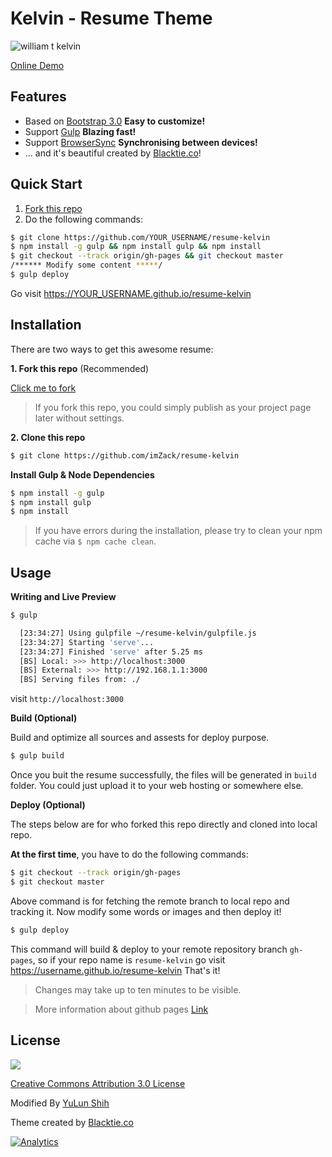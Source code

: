 Kelvin - Resume Theme
=====================

![william t kelvin](https://cloud.githubusercontent.com/assets/690703/4290929/0552ac22-3dc0-11e4-88a6-1ab8c245aab2.png)

[Online Demo](http://imZack.github.io/resume-kelvin)


Features
--------
- Based on [Bootstrap 3.0]() **Easy to customize!**
- Support [Gulp](gulpjs.com)  **Blazing fast!**
- Support [BrowserSync](http://www.browsersync.io/) **Synchronising between devices!**
- ... and it's beautiful created by [Blacktie.co](http://blacktie.co)!


Quick Start
-----------

1. [Fork this repo](https://github.com/imZack/resume-kelvin/fork)
2. Do the following commands:

```bash
$ git clone https://github.com/YOUR_USERNAME/resume-kelvin
$ npm install -g gulp && npm install gulp && npm install
$ git checkout --track origin/gh-pages && git checkout master
/****** Modify some content *****/
$ gulp deploy
```

Go visit https://YOUR_USERNAME.github.io/resume-kelvin



Installation
------------

There are two ways to get this awesome resume:

**1. Fork this repo** (Recommended)

[Click me to fork](https://github.com/imZack/resume-kelvin/fork)

> If you fork this repo, you could simply publish as your project page later without settings.


**2. Clone this repo**
```bash
$ git clone https://github.com/imZack/resume-kelvin
```


**Install Gulp & Node Dependencies**
```bash
$ npm install -g gulp
$ npm install gulp
$ npm install
```

> If you have errors during the installation, please try to clean your npm cache via `$ npm cache clean`.


Usage
-----
**Writing and Live Preview**

```bash
$ gulp

  [23:34:27] Using gulpfile ~/resume-kelvin/gulpfile.js
  [23:34:27] Starting 'serve'...
  [23:34:27] Finished 'serve' after 5.25 ms
  [BS] Local: >>> http://localhost:3000
  [BS] External: >>> http://192.168.1.1:3000
  [BS] Serving files from: ./

```
visit `http://localhost:3000`


**Build (Optional)**

Build and optimize all sources and assests for deploy purpose.

```bash
$ gulp build
```

Once you buit the resume successfully, the files will be generated in `build` folder. You could just upload it to your web hosting or somewhere else.


**Deploy (Optional)**

The steps below are for who forked this repo directly and cloned into local repo.

**At the first time**, you have to do the following commands:

```bash
$ git checkout --track origin/gh-pages
$ git checkout master
```

Above command is for fetching the remote branch to local repo and tracking it. Now modify some words or images and then deploy it!

```bash
$ gulp deploy
```

This command will build & deploy to your remote repository branch `gh-pages`, so if your repo name is `resume-kelvin` go visit https://username.github.io/resume-kelvin That's it!

> Changes may take up to ten minutes to be visible.

> More information about github pages [Link](https://pages.github.com/)


License
-------
[![](https://i.creativecommons.org/l/by/3.0/88x31.png)](http://creativecommons.org/licenses/by/3.0/)

[Creative Commons Attribution 3.0 License](http://creativecommons.org/licenses/by/3.0/)

Modified By [YuLun Shih](http://yulun.me)

Theme created by [Blacktie.co](http://blacktie.co)


[![Analytics](https://ga-beacon.appspot.com/UA-54905027-1/imZack/resume-kelvin)](https://github.com/igrigorik/ga-beacon)
